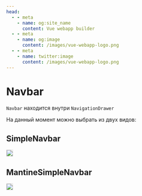```yaml
---
head:
  - - meta
    - name: og:site_name
      content: Vue webapp builder
  - - meta
    - name: og:image
      content: /images/vue-webapp-logo.png
  - - meta
    - name: twitter:image
      content: /images/vue-webapp-logo.png
---
```


# Navbar

`Navbar` находится внутри `NavigationDrawer`

На данный момент можно выбрать из двух видов:

## SimpleNavbar

![](/images/vue-webapp/navbar-simple.png)

## MantineSimpleNavbar

![](/images/vue-webapp/navbar-simple-mantine.png)


<style scoped>
img {
    border: 1px solid #ddd;
}
</style>